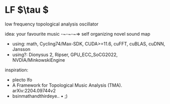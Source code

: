 # LF $\tau $
low frequency topological analysis oscillator

idea: your favourite music -~-~-~=> self organizing novel sound map
* using: math, Cycling74/Max-SDK, CUDA>=11.6, cuFFT, cuBLAS, cuDNN, Jansson
* using?: Dionysus 2, Ripser, GPU_ECC_SoCG2022, NVDIA/MinkowskiEngine

inspiration: 
* plecto lfo
* A Framework for Topological Music Analysis (TMA). arXiv:2204.09744v2
* bsinmathandthirdeye.. $\bullet$ ;)
